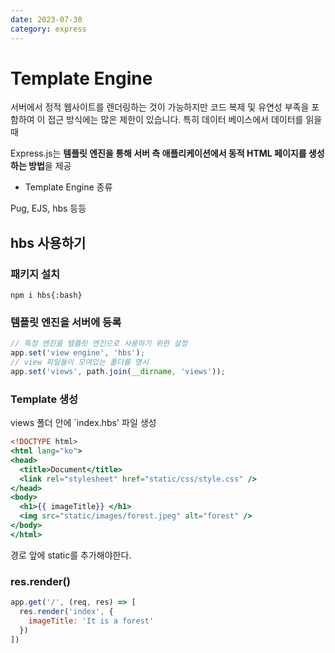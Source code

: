 ```yaml
---
date: 2023-07-30
category: express
---
```


# Template Engine

서버에서 정적 웹사이트를 렌더링하는 것이 가능하지만 코드 복제 및 유연성 부족을 포함하여 이 접근 방식에는 많은 제한이 있습니다. 
특히 데이터 베이스에서 데이터를 읽을 때

Express.js는 **템플릿 엔진을 통해 서버 측 애플리케이션에서 동적 HTML 페이지를 생성하는 방법**을 제공

- Template Engine 종류

Pug, EJS, hbs 등등

## hbs 사용하기

### 패키지 설치
`npm i hbs{:bash}`

### 템플릿 엔진을 서버에 등록
```javascript
// 특정 엔진을 템플릿 엔진으로 사용하기 위한 설정
app.set('view engine', 'hbs');
// view 파일들이 모여있는 폴더를 명시
app.set('views', path.join(__dirname, 'views'));
```

### Template 생성
views 폴더 안에 `index.hbs' 파일 생성

```hbs title="views/index.hbs" /static/#a /imageTitle/#b
<!DOCTYPE html>
<html lang="ko">
<head>
  <title>Document</title>
  <link rel="stylesheet" href="static/css/style.css" />
</head>
<body>
  <h1>{{ imageTitle}} </h1>
  <img src="static/images/forest.jpeg" alt="forest" />
</body>
</html>
```

경로 앞에 static를 추가해야한다.

### res.render()

```javascript caption="/경로에 왔을 때 index.hbs 템플릿 파일 이용하고 템플릿 파일에 이용된 변수를 넣어줍니다."
app.get('/', (req, res) => [
  res.render('index', {
    imageTitle: 'It is a forest'
  })
])
```
